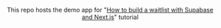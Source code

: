 <p align="center">
 This repo hosts the demo app for
 "<a href="https://tinloof.com/blog/how-to-build-a-waitlist-with-supabase-and-next-js)
">How to build a waitlist with Supabase and Next.js</a>" tutorial
<p>
